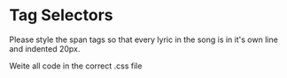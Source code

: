 # Tag Selectors

Please style the span tags so that every lyric in the song is in it's own line and indented 20px.

Weite all code in the correct .css file

